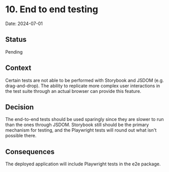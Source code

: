# 10. End to end testing

Date: 2024-07-01

## Status

Pending

## Context

Certain tests are not able to be performed with Storybook and JSDOM (e.g. drag-and-drop). The ability to replicate more complex user interactions in the test suite through an actual browser can provide this feature.

## Decision
The end-to-end tests should be used sparingly since they are slower to run than the ones through JSDOM. Storybook still should be the primary mechanism for testing, and the Playwright tests will round out what isn't possible there. 

## Consequences

The deployed application will include Playwright tests in the e2e package.

